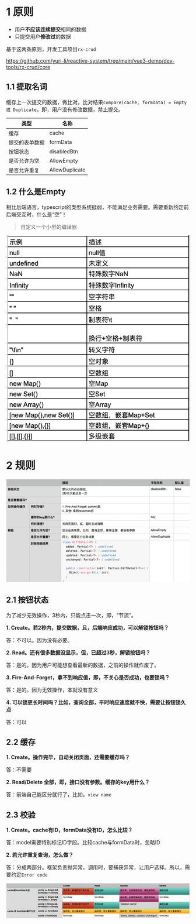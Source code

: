# 1 原则

- 用户**不应该连续提交**相同的数据
- 只提交用户**修改过**的数据

基于这两条原则，开发工具项目`rx-crud`

https://github.com/yuri-li/reactive-system/tree/main/vue3-demo/dev-tools/rx-crud/core

## 1.1 提取名词

缓存上一次提交的数据，做比对。比对结果`compare(cache, formData) = Empty 或 Duplicate`，即，用户没有修改数据，禁止提交。

| 类型      | 名称             |
| ------- | -------------- |
| 缓存      | cache          |
| 提交的表单数据 | formData       |
| 按钮状态    | disabledBtn    |
| 是否允许为空  | AllowEmpty     |
| 是否允许重复  | AllowDuplicate |

## 1.2 什么是Empty

相比后端语言，typescript的类型系统挺弱，不能满足业务需要。需要重新约定前后端交互时，什么是“空”！

> 自定义一个小型的编译器

![](assets/2023-02-27-16-45-27-image.png)

# 2 规则

![](assets/2023-10-23-12-20-53-image.png)

## 2.1 按钮状态

为了减少无效操作，3秒内，只能点击一次，即，“节流”。

**1. Create。若2秒内，提交数据，且，后端响应成功，可以解锁按钮吗？**

答：不可以。因为没有必要。

**2. Read。还有很多数据没显示，但，已超过3秒，解锁按钮吗？**

答：是的。因为用户可能想查看最新的数据，之前的操作就作废了。

**3. Fire-And-Forget，拿不到响应值，即，不关心是否成功，也要锁吗？**

答：是的。因为无效操作，本就没有意义

**4. 可以锁更长时间吗？比如，查询全部，平时响应速度就不快，需要让按钮锁久点**

答：可以

## 2.2 缓存

**1. Create。操作完毕，自动关闭页面，还需要缓存吗？**

答：不需要

**2. Read/Delete 全部，即，接口没有参数。缓存的key用什么？**

答：前端自己能区分就行了，比如，`view name`

## 2.3 校验

**1. Create。cache有ID，formData没有ID，怎么比较？**

答：model需要特别标记ID字段。比较cache与formData时，忽略ID

**2. 若允许重复查询，怎么做？**

答：分成两部分。框架负责抛异常。调用时，要捕获异常，让用户选择。所以，需要约定`Error code`

![](assets/2023-10-23-13-19-59-image.png) 

